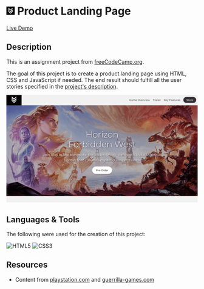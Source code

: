# <img src="assets/favicon.png" width="22"/> Product Landing Page

[Live Demo](https://thecolordude.github.io/product-landing-page/)

## Description

This is an assignment project from [freeCodeCamp.org](https://www.freecodecamp.org/).

The goal of this project is to create a product landing page using HTML, CSS and JavaScript if needed.
The end result should fulfill all the user stories specified in the [project's description](https://www.freecodecamp.org/learn/responsive-web-design/responsive-web-design-projects/build-a-product-landing-page).

<img src="assets/preview.png" />


## Languages & Tools

The following were used for the creation of this project:

<p>
<img src="https://cdn.jsdelivr.net/gh/devicons/devicon/icons/html5/html5-original.svg" width="60" title="HTML5" />
<img src="https://cdn.jsdelivr.net/gh/devicons/devicon/icons/css3/css3-original.svg" width="60" title="CSS3" />
</p>

## Resources

* Content from [playstation.com](https://www.playstation.com/en-us/games/horizon-forbidden-west/) and [guerrilla-games.com](https://www.guerrilla-games.com/)

